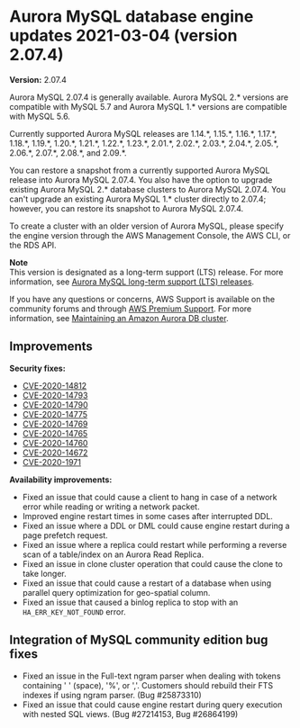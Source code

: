 # Aurora MySQL database engine updates 2021\-03\-04 \(version 2\.07\.4\)<a name="AuroraMySQL.Updates.2074"></a>

**Version:** 2\.07\.4

Aurora MySQL 2\.07\.4 is generally available\. Aurora MySQL 2\.\* versions are compatible with MySQL 5\.7 and Aurora MySQL 1\.\* versions are compatible with MySQL 5\.6\.

 Currently supported Aurora MySQL releases are 1\.14\.\*, 1\.15\.\*, 1\.16\.\*, 1\.17\.\*, 1\.18\.\*, 1\.19\.\*, 1\.20\.\*, 1\.21\.\*, 1\.22\.\*, 1\.23\.\*, 2\.01\.\*, 2\.02\.\*, 2\.03\.\*, 2\.04\.\*, 2\.05\.\*, 2\.06\.\*, 2\.07\.\*, 2\.08\.\*, and 2\.09\.\*\. 

 You can restore a snapshot from a currently supported Aurora MySQL release into Aurora MySQL 2\.07\.4\. You also have the option to upgrade existing Aurora MySQL 2\.\* database clusters to Aurora MySQL 2\.07\.4\. You can't upgrade an existing Aurora MySQL 1\.\* cluster directly to 2\.07\.4; however, you can restore its snapshot to Aurora MySQL 2\.07\.4\. 

 To create a cluster with an older version of Aurora MySQL, please specify the engine version through the AWS Management Console, the AWS CLI, or the RDS API\. 

**Note**  
 This version is designated as a long\-term support \(LTS\) release\. For more information, see [Aurora MySQL long\-term support \(LTS\) releases](AuroraMySQL.Updates.Versions.md#AuroraMySQL.Updates.LTS)\. 

If you have any questions or concerns, AWS Support is available on the community forums and through [AWS Premium Support](http://aws.amazon.com/support)\. For more information, see [Maintaining an Amazon Aurora DB cluster](USER_UpgradeDBInstance.Maintenance.md)\.

## Improvements<a name="AuroraMySQL.Updates.2074.Improvements"></a>

 **Security fixes:** 
+ [CVE\-2020\-14812](https://cve.mitre.org/cgi-bin/cvename.cgi?name=CVE-2020-14812)
+ [CVE\-2020\-14793](https://cve.mitre.org/cgi-bin/cvename.cgi?name=CVE-2020-14793)
+ [CVE\-2020\-14790](https://cve.mitre.org/cgi-bin/cvename.cgi?name=CVE-2020-14790)
+ [CVE\-2020\-14775](https://cve.mitre.org/cgi-bin/cvename.cgi?name=CVE-2020-14775)
+ [CVE\-2020\-14769](https://cve.mitre.org/cgi-bin/cvename.cgi?name=CVE-2020-14769)
+ [CVE\-2020\-14765](https://cve.mitre.org/cgi-bin/cvename.cgi?name=CVE-2020-14765)
+ [CVE\-2020\-14760](https://cve.mitre.org/cgi-bin/cvename.cgi?name=CVE-2020-14760)
+ [CVE\-2020\-14672](https://cve.mitre.org/cgi-bin/cvename.cgi?name=CVE-2020-14672)
+ [CVE\-2020\-1971](https://cve.mitre.org/cgi-bin/cvename.cgi?name=CVE-2020-1971)

 **Availability improvements:** 
+  Fixed an issue that could cause a client to hang in case of a network error while reading or writing a network packet\. 
+  Improved engine restart times in some cases after interrupted DDL\. 
+  Fixed an issue where a DDL or DML could cause engine restart during a page prefetch request\. 
+  Fixed an issue where a replica could restart while performing a reverse scan of a table/index on an Aurora Read Replica\. 
+  Fixed an issue in clone cluster operation that could cause the clone to take longer\. 
+  Fixed an issue that could cause a restart of a database when using parallel query optimization for geo\-spatial column\. 
+  Fixed an issue that caused a binlog replica to stop with an `HA_ERR_KEY_NOT_FOUND` error\. 

## Integration of MySQL community edition bug fixes<a name="AuroraMySQL.Updates.2074.Patches"></a>
+  Fixed an issue in the Full\-text ngram parser when dealing with tokens containing ' ' \(space\), '%', or ','\. Customers should rebuild their FTS indexes if using ngram parser\. \(Bug \#25873310\) 
+  Fixed an issue that could cause engine restart during query execution with nested SQL views\. \(Bug \#27214153, Bug \#26864199\) 